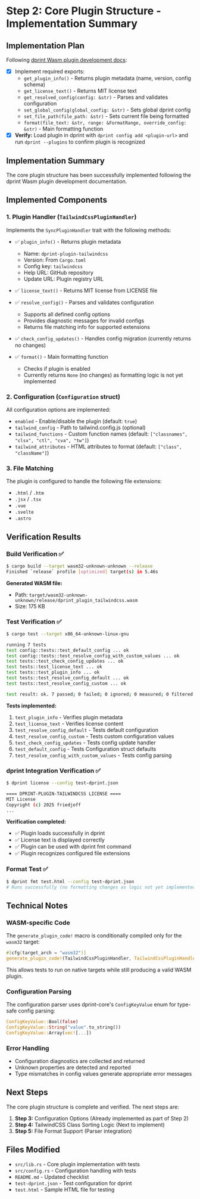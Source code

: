 # Step 2: Core Plugin Structure - Implementation Summary

## Implementation Plan

Following [dprint Wasm plugin development docs](https://github.com/dprint/dprint/blob/main/docs/wasm-plugin-development.md):

- [x] Implement required exports:
  - `get_plugin_info()` - Returns plugin metadata (name, version, config schema)
  - `get_license_text()` - Returns MIT license text
  - `get_resolved_config(config: &str)` - Parses and validates configuration
  - `set_global_config(global_config: &str)` - Sets global dprint config
  - `set_file_path(file_path: &str)` - Sets current file being formatted
  - `format(file_text: &str, range: &FormatRange, override_config: &str)` - Main formatting function
- [x] **Verify:** Load plugin in dprint with `dprint config add <plugin-url>` and run `dprint --plugins` to confirm plugin is recognized

## Implementation Summary

The core plugin structure has been successfully implemented following the dprint Wasm plugin development documentation.

## Implemented Components

### 1. Plugin Handler (`TailwindCssPluginHandler`)

Implements the `SyncPluginHandler` trait with the following methods:

- ✅ `plugin_info()` - Returns plugin metadata
  - Name: `dprint-plugin-tailwindcss`
  - Version: From `Cargo.toml`
  - Config key: `tailwindcss`
  - Help URL: GitHub repository
  - Update URL: Plugin registry URL

- ✅ `license_text()` - Returns MIT license from LICENSE file

- ✅ `resolve_config()` - Parses and validates configuration
  - Supports all defined config options
  - Provides diagnostic messages for invalid configs
  - Returns file matching info for supported extensions

- ✅ `check_config_updates()` - Handles config migration (currently returns no changes)

- ✅ `format()` - Main formatting function
  - Checks if plugin is enabled
  - Currently returns `None` (no changes) as formatting logic is not yet implemented

### 2. Configuration (`Configuration` struct)

All configuration options are implemented:
- `enabled` - Enable/disable the plugin (default: `true`)
- `tailwind_config` - Path to tailwind.config.js (optional)
- `tailwind_functions` - Custom function names (default: `["classnames", "clsx", "ctl", "cva", "tw"]`)
- `tailwind_attributes` - HTML attributes to format (default: `["class", "className"]`)

### 3. File Matching

The plugin is configured to handle the following file extensions:
- `.html` / `.htm`
- `.jsx` / `.tsx`
- `.vue`
- `.svelte`
- `.astro`

## Verification Results

### Build Verification ✅

```bash
$ cargo build --target wasm32-unknown-unknown --release
Finished `release` profile [optimized] target(s) in 5.46s
```

**Generated WASM file:**
- Path: `target/wasm32-unknown-unknown/release/dprint_plugin_tailwindcss.wasm`
- Size: 175 KB

### Test Verification ✅

```bash
$ cargo test --target x86_64-unknown-linux-gnu

running 7 tests
test config::tests::test_default_config ... ok
test config::tests::test_resolve_config_with_custom_values ... ok
test tests::test_check_config_updates ... ok
test tests::test_license_text ... ok
test tests::test_plugin_info ... ok
test tests::test_resolve_config_default ... ok
test tests::test_resolve_config_custom ... ok

test result: ok. 7 passed; 0 failed; 0 ignored; 0 measured; 0 filtered out
```

**Tests implemented:**
1. `test_plugin_info` - Verifies plugin metadata
2. `test_license_text` - Verifies license content
3. `test_resolve_config_default` - Tests default configuration
4. `test_resolve_config_custom` - Tests custom configuration values
5. `test_check_config_updates` - Tests config update handler
6. `test_default_config` - Tests Configuration struct defaults
7. `test_resolve_config_with_custom_values` - Tests config parsing

### dprint Integration Verification ✅

```bash
$ dprint license --config test-dprint.json

==== DPRINT-PLUGIN-TAILWINDCSS LICENSE ====
MIT License
Copyright (c) 2025 friedjoff
...
```

**Verification completed:**
- ✅ Plugin loads successfully in dprint
- ✅ License text is displayed correctly
- ✅ Plugin can be used with dprint fmt command
- ✅ Plugin recognizes configured file extensions

### Format Test ✅

```bash
$ dprint fmt test.html --config test-dprint.json
# Runs successfully (no formatting changes as logic not yet implemented)
```

## Technical Notes

### WASM-specific Code

The `generate_plugin_code!` macro is conditionally compiled only for the `wasm32` target:

```rust
#[cfg(target_arch = "wasm32")]
generate_plugin_code!(TailwindCssPluginHandler, TailwindCssPluginHandler::new());
```

This allows tests to run on native targets while still producing a valid WASM plugin.

### Configuration Parsing

The configuration parser uses dprint-core's `ConfigKeyValue` enum for type-safe config parsing:

```rust
ConfigKeyValue::Bool(false)
ConfigKeyValue::String("value".to_string())
ConfigKeyValue::Array(vec![...])
```

### Error Handling

- Configuration diagnostics are collected and returned
- Unknown properties are detected and reported
- Type mismatches in config values generate appropriate error messages

## Next Steps

The core plugin structure is complete and verified. The next steps are:

1. **Step 3:** Configuration Options (Already implemented as part of Step 2)
2. **Step 4:** TailwindCSS Class Sorting Logic (Next to implement)
3. **Step 5:** File Format Support (Parser integration)

## Files Modified

- `src/lib.rs` - Core plugin implementation with tests
- `src/config.rs` - Configuration handling with tests
- `README.md` - Updated checklist
- `test-dprint.json` - Test configuration for dprint
- `test.html` - Sample HTML file for testing
